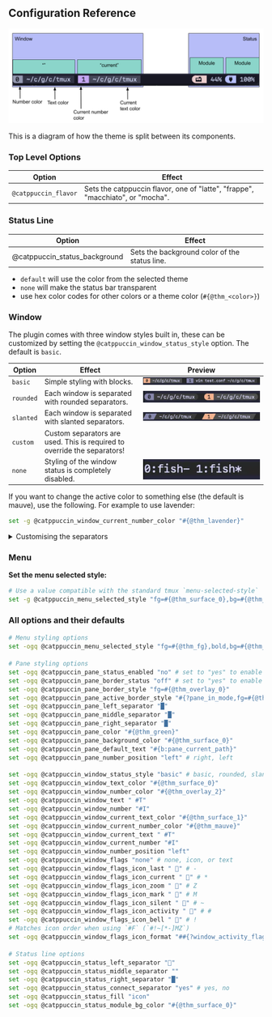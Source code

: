 ## Configuration Reference

<img src="../../assets/structure.svg" style="background: #eff1f5" />

This is a diagram of how the theme is split between its components.

### Top Level Options

| Option               | Effect                                                                         |
| -------------------- | ------------------------------------------------------------------------------ |
| `@catppuccin_flavor` | Sets the catppuccin flavor, one of "latte", "frappe", "macchiato", or "mocha". |

### Status Line

| Option                        | Effect                                        |
| ----------------------------- | --------------------------------------------- |
| @catppuccin_status_background | Sets the background color of the status line. |

- `default` will use the color from the selected theme
- `none` will make the status bar transparent
- use hex color codes for other colors or a theme color (`#{@thm_<color>}`)

### Window

The plugin comes with three window styles built in, these can be customized by
setting the `@catppuccin_window_status_style` option. The default is `basic`.

| Option    | Effect                                                                   | Preview                                                |
| --------- | ------------------------------------------------------------------------ | ------------------------------------------------------ |
| `basic`   | Simple styling with blocks.                                              | ![window basic](../../assets/window-basic.webp)           |
| `rounded` | Each window is separated with rounded separators.                        | ![window rounded style](../../assets/window-rounded.webp) |
| `slanted` | Each window is separated with slanted separators.                        | ![window slanted style](../../assets/window-slanted.webp) |
| `custom`  | Custom separators are used. This is required to override the separators! |                                                        |
| `none`    | Styling of the window status is completely disabled.                     | ![window no styling](../../assets/window-none.webp)       |

If you want to change the active color to something else (the default is mauve),
use the following. For example to use lavender:

```bash
set -g @catppuccin_window_current_number_color "#{@thm_lavender}"
```

<details>

<summary>Customising the separators</summary>

Add the following,
setting whatever values you'd like for the separators:

```bash
set -g @catppuccin_window_status_style "custom"
set -g @catppuccin_window_left_separator ""
set -g @catppuccin_window_middle_separator ""
set -g @catppuccin_window_right_separator ""
```

</details>

### Menu

**Set the menu selected style:**

```sh
# Use a value compatible with the standard tmux `menu-selected-style`
set -g @catppuccin_menu_selected_style "fg=#{@thm_surface_0},bg=#{@thm_yellow}"
```

### All options and their defaults

```bash
# Menu styling options
set -ogq @catppuccin_menu_selected_style "fg=#{@thm_fg},bold,bg=#{@thm_overlay_0}"

# Pane styling options
set -ogq @catppuccin_pane_status_enabled "no" # set to "yes" to enable
set -ogq @catppuccin_pane_border_status "off" # set to "yes" to enable
set -ogq @catppuccin_pane_border_style "fg=#{@thm_overlay_0}"
set -ogq @catppuccin_pane_active_border_style "#{?pane_in_mode,fg=#{@thm_lavender},#{?pane_synchronized,fg=#{@thm_mauve},fg=#{@thm_lavender}}}"
set -ogq @catppuccin_pane_left_separator "█"
set -ogq @catppuccin_pane_middle_separator "█"
set -ogq @catppuccin_pane_right_separator "█"
set -ogq @catppuccin_pane_color "#{@thm_green}"
set -ogq @catppuccin_pane_background_color "#{@thm_surface_0}"
set -ogq @catppuccin_pane_default_text "#{b:pane_current_path}"
set -ogq @catppuccin_pane_number_position "left" # right, left

set -ogq @catppuccin_window_status_style "basic" # basic, rounded, slanted, custom, or none
set -ogq @catppuccin_window_text_color "#{@thm_surface_0}"
set -ogq @catppuccin_window_number_color "#{@thm_overlay_2}"
set -ogq @catppuccin_window_text " #T"
set -ogq @catppuccin_window_number "#I"
set -ogq @catppuccin_window_current_text_color "#{@thm_surface_1}"
set -ogq @catppuccin_window_current_number_color "#{@thm_mauve}"
set -ogq @catppuccin_window_current_text " #T"
set -ogq @catppuccin_window_current_number "#I"
set -ogq @catppuccin_window_number_position "left"
set -ogq @catppuccin_window_flags "none" # none, icon, or text
set -ogq @catppuccin_window_flags_icon_last " 󰖰" # -
set -ogq @catppuccin_window_flags_icon_current " 󰖯" # *
set -ogq @catppuccin_window_flags_icon_zoom " 󰁌" # Z
set -ogq @catppuccin_window_flags_icon_mark " 󰃀" # M
set -ogq @catppuccin_window_flags_icon_silent " 󰂛" # ~
set -ogq @catppuccin_window_flags_icon_activity " 󱅫" # #
set -ogq @catppuccin_window_flags_icon_bell " 󰂞" # !
# Matches icon order when using `#F` (`#!~[*-]MZ`)
set -ogq @catppuccin_window_flags_icon_format "##{?window_activity_flag,#{E:@catppuccin_window_flags_icon_activity},}##{?window_bell_flag,#{E:@catppuccin_window_flags_icon_bell},}##{?window_silence_flag,#{E:@catppuccin_window_flags_icon_silent},}##{?window_active,#{E:@catppuccin_window_flags_icon_current},}##{?window_last_flag,#{E:@catppuccin_window_flags_icon_last},}##{?window_marked_flag,#{E:@catppuccin_window_flags_icon_mark},}##{?window_zoomed_flag,#{E:@catppuccin_window_flags_icon_zoom},}"

# Status line options
set -ogq @catppuccin_status_left_separator ""
set -ogq @catppuccin_status_middle_separator ""
set -ogq @catppuccin_status_right_separator "█"
set -ogq @catppuccin_status_connect_separator "yes" # yes, no
set -ogq @catppuccin_status_fill "icon"
set -ogq @catppuccin_status_module_bg_color "#{@thm_surface_0}"
```
